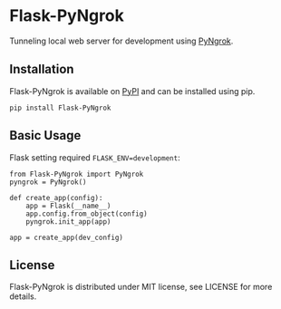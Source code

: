# Flask-PyNgrok
Tunneling local web server for development using [PyNgrok](https://pypi.org/project/pyngrok/).

Installation
------------

Flask-PyNgrok is available on [PyPI](https://pypi.org/project/Flask-PyNgrok/) and can be installed using pip.

    pip install Flask-PyNgrok


Basic Usage
-----------

Flask setting required `FLASK_ENV=development`:
    
    from Flask-PyNgrok import PyNgrok
    pyngrok = PyNgrok()

    def create_app(config):
        app = Flask(__name__)
        app.config.from_object(config)
        pyngrok.init_app(app)

    app = create_app(dev_config)


License
-------

Flask-PyNgrok is distributed under MIT license, see LICENSE for more details.

